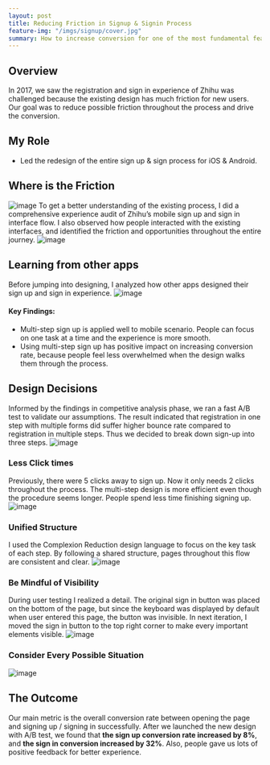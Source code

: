 ```yaml
---
layout: post
title: Reducing Friction in Signup & Signin Process
feature-img: "/imgs/signup/cover.jpg"
summary: How to increase conversion for one of the most fundamental feature
---
```


## Overview
In 2017, we saw the registration and sign in experience of Zhihu was challenged because the existing design has much friction for new users. Our goal was to reduce possible friction throughout the process and drive the conversion.

## My Role
- Led the redesign of the entire sign up & sign process for iOS & Android.

## Where is the Friction
![image](/imgs/signup/audit.jpg)
To get a better understanding of the existing process, I did a comprehensive experience audit of Zhihu’s mobile sign up and sign in interface flow. I also observed how people interacted with the existing interfaces, and identified the friction and opportunities throughout the entire journey.
![image](/imgs/signup/problems.jpg)

## Learning from other apps
Before jumping into designing, I analyzed how other apps designed their sign up and sign in experience.
![image](/imgs/signup/competitive.jpg)
#### Key Findings:
- Multi-step sign up is applied well to mobile scenario. People can focus on one task at a time and the experience is more smooth.
- Using multi-step sign up has positive impact on increasing conversion rate, because people feel less overwhelmed when the design walks them through the process.

## Design Decisions
Informed by the findings in competitive analysis phase, we ran a fast A/B test to validate our assumptions. The result indicated that registration in one step with multiple forms did suffer higher bounce rate compared to registration in multiple steps. Thus we decided to break down sign-up into three steps.
![image](/imgs/signup/decision.jpg)

### Less Click times
Previously, there were 5 clicks away to sign up. Now it only needs 2 clicks throughout the process. The multi-step design is more efficient even though the procedure seems longer. People spend less time finishing signing up.
![image](/imgs/signup/less_click.jpg)

### Unified Structure
I used the Complexion Reduction design language to focus on the key task of each step. By following a shared structure, pages throughout this flow are consistent and clear.
![image](/imgs/signup/unified_structure.jpg)

### Be Mindful of Visibility
During user testing I realized a detail. The original sign in button was placed on the bottom of the page, but since the keyboard was displayed by default when user entered this page, the button was invisible. In next iteration, I moved the sign in button to the top right corner to make every important elements visible.
![image](/imgs/signup/visibility.jpg)

### Consider Every Possible Situation
![image](/imgs/signup/all.jpg)

## The Outcome
Our main metric is the overall conversion rate between opening the page and signing up / signing in successfully. After we launched the new design with A/B test, we found that **the sign up conversion rate increased by 8%**, and **the sign in conversion increased by 32%**. Also, people gave us lots of positive feedback for better experience.
